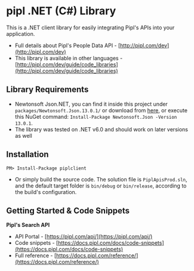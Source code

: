 pipl .NET (C#) Library
===========================

This is a .NET client library for easily integrating Pipl's APIs into your application.

* Full details about Pipl's People Data API - [http://pipl.com/dev](http://pipl.com/dev)  
* This library is available in other languages - [http://pipl.com/dev/guide/code_libraries](http://pipl.com/dev/guide/code_libraries)

Library Requirements
--------------------

* Newtonsoft Json.NET, you can find it inside this project under `packages/Newtonsoft.Json.13.0.1/` or download from [here](http://json.codeplex.com/releases/view/97986), or execute this NuGet command: `Install-Package Newtonsoft.Json -Version 13.0.1`.
* The library was tested on .NET v6.0 and should work on later versions as well


Installation
------------

```
PM> Install-Package piplclient
```

* Or simply build the source code. The solution file is `PiplApisProd.sln`, and the default target folder is `bin/debug` or `bin/release`, according to the build's configuration.

Getting Started & Code Snippets
-------------------------------

**Pipl's Search API**
* API Portal - [https://pipl.com/api/](https://pipl.com/api/)
* Code snippets - [https://docs.pipl.com/docs/code-snippets](https://docs.pipl.com/docs/code-snippets)
* Full reference - [https://docs.pipl.com/reference/](https://docs.pipl.com/reference/)